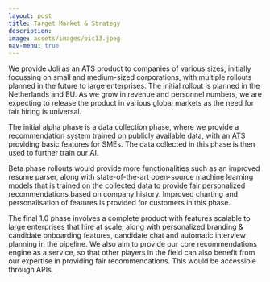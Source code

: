 ```yaml
---
layout: post
title: Target Market & Strategy
description: 
image: assets/images/pic13.jpeg
nav-menu: true
---
```


We provide Joli as an ATS product to companies of various sizes, initially focussing on small and medium-sized corporations, with multiple rollouts planned in the future to large enterprises. The initial rollout is planned in the Netherlands and EU. As we grow in revenue and personnel numbers, we are expecting to release the product in various global markets as the need for fair hiring is universal.

The initial alpha phase is a data collection phase, where we provide a recommendation system trained on publicly available data, with an ATS providing basic features for SMEs. The data collected in this phase is then used to further train our AI.

Beta phase rollouts would provide more functionalities such as an improved resume parser, along with state-of-the-art open-source machine learning models that is trained on the collected data to provide fair personalized  recommendations based on company history. Improved charting and personalisation of features is provided for customers in this phase. 

The final 1.0 phase involves a complete product with features scalable to large enterprises that hire at scale, along with personalized branding & candidate onboarding features, candidate chat and automatic interview planning in the pipeline. We also aim to provide our core recommendations engine as a service, so that other players in the field can also benefit from our expertise in providing fair recommendations. This would be accessible through APIs.	